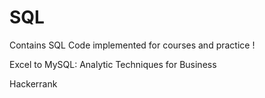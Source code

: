 # SQL

<p>Contains SQL Code implemented for courses and practice !</p>

Excel to MySQL: Analytic Techniques for Business

Hackerrank
